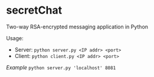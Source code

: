# secretChat
Two-way RSA-encrypted messaging application in Python  

Usage:  
+ Server: `python server.py <IP addr> <port>`  
+ Client: `python client.py <IP addr> <port>`  
  
*Example* `python server.py 'localhost' 8081`
  
